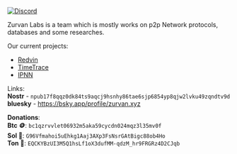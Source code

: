 [![Discord](https://badgen.net/badge/icon/discord?icon=discord&label)](https://discord.gg/EvYB9ZgYvV)


Zurvan Labs is a team which is mostly works on p2p Network protocols, databases and some researches.

Our current projects:

* [Redvin](https://github.com/zurvan-lab/redvin)
* [TimeTrace](https://github.com/zurvan-lab/TimeTrace)
* [IPNN](https://github.com/zurvan-lab/IPNN)

Links:<br>
**Nostr** - ```npub17f8qqz0dk84ts9aqcj9hsnhy86tae6sjp6854yp8qjw2lvku49zqndtv9d``` </br>
**bluesky** - https://bsky.app/profile/zurvan.xyz

**Donations**: </br>
**Btc :coin:**:
```bc1qzrvvlet06932m5aka59cycdn024mqz3l35mv0f```</br>
**Sol :frog:**:
```G96Vfmahoi5uEhkg1Aaj3AXp3FsNsrGAtBigc88ob4Ho```</br>
**Ton :gem:**:
```EQCKYBzUI3M5Q1hsLf1oX3dufMM-qdzM_hr9FRGRz4D2CJqb```</br>